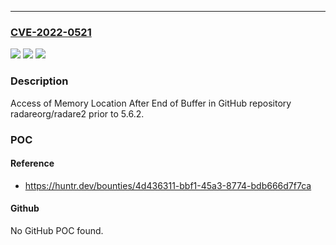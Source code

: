 ---
### [CVE-2022-0521](https://cve.mitre.org/cgi-bin/cvename.cgi?name=CVE-2022-0521)
![](https://img.shields.io/static/v1?label=Product&message=radareorg%2Fradare2&color=blue)
![](https://img.shields.io/static/v1?label=Version&message=%3C%205.6.2%20&color=brighgreen)
![](https://img.shields.io/static/v1?label=Vulnerability&message=CWE-788%20Access%20of%20Memory%20Location%20After%20End%20of%20Buffer&color=brighgreen)

### Description

Access of Memory Location After End of Buffer in GitHub repository radareorg/radare2 prior to 5.6.2.

### POC

#### Reference
- https://huntr.dev/bounties/4d436311-bbf1-45a3-8774-bdb666d7f7ca

#### Github
No GitHub POC found.

